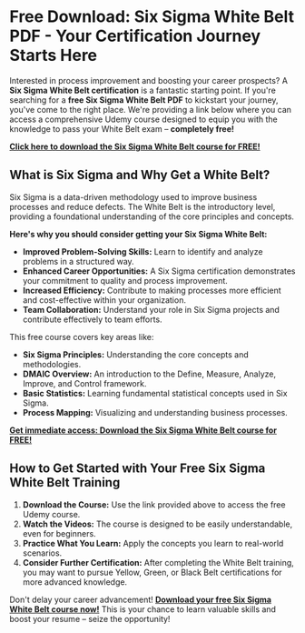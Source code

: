 # Free Download: Six Sigma White Belt PDF - Your Certification Journey Starts Here

Interested in process improvement and boosting your career prospects? A **Six Sigma White Belt certification** is a fantastic starting point. If you're searching for a **free Six Sigma White Belt PDF** to kickstart your journey, you've come to the right place. We're providing a link below where you can access a comprehensive Udemy course designed to equip you with the knowledge to pass your White Belt exam – **completely free!**

[**Click here to download the Six Sigma White Belt course for FREE!**](https://udemywork.com/six-sigma-white-belt-pdf)

## What is Six Sigma and Why Get a White Belt?

Six Sigma is a data-driven methodology used to improve business processes and reduce defects. The White Belt is the introductory level, providing a foundational understanding of the core principles and concepts.

**Here's why you should consider getting your Six Sigma White Belt:**

*   **Improved Problem-Solving Skills:** Learn to identify and analyze problems in a structured way.
*   **Enhanced Career Opportunities:** A Six Sigma certification demonstrates your commitment to quality and process improvement.
*   **Increased Efficiency:** Contribute to making processes more efficient and cost-effective within your organization.
*   **Team Collaboration:** Understand your role in Six Sigma projects and contribute effectively to team efforts.

This free course covers key areas like:

*   **Six Sigma Principles:** Understanding the core concepts and methodologies.
*   **DMAIC Overview:** An introduction to the Define, Measure, Analyze, Improve, and Control framework.
*   **Basic Statistics:** Learning fundamental statistical concepts used in Six Sigma.
*   **Process Mapping:** Visualizing and understanding business processes.

[**Get immediate access: Download the Six Sigma White Belt course for FREE!**](https://udemywork.com/six-sigma-white-belt-pdf)

## How to Get Started with Your Free Six Sigma White Belt Training

1.  **Download the Course:** Use the link provided above to access the free Udemy course.
2.  **Watch the Videos:** The course is designed to be easily understandable, even for beginners.
3.  **Practice What You Learn:** Apply the concepts you learn to real-world scenarios.
4.  **Consider Further Certification:** After completing the White Belt training, you may want to pursue Yellow, Green, or Black Belt certifications for more advanced knowledge.

Don't delay your career advancement! **[Download your free Six Sigma White Belt course now!](https://udemywork.com/six-sigma-white-belt-pdf)** This is your chance to learn valuable skills and boost your resume – seize the opportunity!

